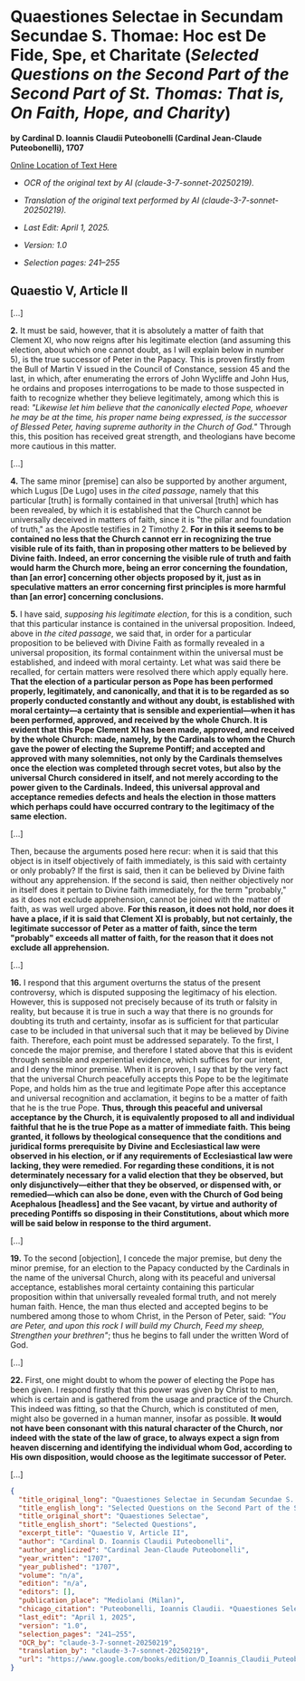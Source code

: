 # Quaestiones Selectae in Secundam Secundae S. Thomae: Hoc est De Fide, Spe, et Charitate (*Selected Questions on the Second Part of the Second Part of St. Thomas: That is, On Faith, Hope, and Charity*)

**by Cardinal D. Ioannis Claudii Puteobonelli (Cardinal Jean-Claude Puteobonelli), 1707**

[Online Location of Text Here](https://www.google.com/books/edition/D_Ioannis_Claudii_Puteobonelli_In_primam/3I_78WswdHAC?hl=en&gbpv=1&dq=pacificam%20acceptationem%20Suarez&pg=PA241&printsec=frontcover)

- *OCR of the original text by AI (claude-3-7-sonnet-20250219).*

- *Translation of the original text performed by AI (claude-3-7-sonnet-20250219).*

- *Last Edit: April 1, 2025.*

- *Version: 1.0*

- *Selection pages: 241–255*

## Quaestio V, Article II

[...]

**2.** It must be said, however, that it is absolutely a matter of faith that Clement XI, who now reigns after his legitimate election (and assuming this election, about which one cannot doubt, as I will explain below in number 5), is the true successor of Peter in the Papacy. This is proven firstly from the Bull of Martin V issued in the Council of Constance, session 45 and the last, in which, after enumerating the errors of John Wycliffe and John Hus, he ordains and proposes interrogations to be made to those suspected in faith to recognize whether they believe legitimately, among which this is read: *"Likewise let him believe that the canonically elected Pope, whoever he may be at the time, his proper name being expressed, is the successor of Blessed Peter, having supreme authority in the Church of God."* Through this, this position has received great strength, and theologians have become more cautious in this matter.

[...]

**4.** The same minor [premise] can also be supported by another argument, which Lugus [De Lugo] uses in *the cited passage*, namely that this particular [truth] is formally contained in that universal [truth] which has been revealed, by which it is established that the Church cannot be universally deceived in matters of faith, since it is "the pillar and foundation of truth," as the Apostle testifies in 2 Timothy 2. **For in this it seems to be contained no less that the Church cannot err in recognizing the true visible rule of its faith, than in proposing other matters to be believed by Divine faith. Indeed, an error concerning the visible rule of truth and faith would harm the Church more, being an error concerning the foundation, than [an error] concerning other objects proposed by it, just as in speculative matters an error concerning first principles is more harmful than [an error] concerning conclusions.**

**5.** I have said, *supposing his legitimate election*, for this is a condition, such that this particular instance is contained in the universal proposition. Indeed, above in *the cited passage*, we said that, in order for a particular proposition to be believed with Divine Faith as formally revealed in a universal proposition, its formal containment within the universal must be established, and indeed with moral certainty. Let what was said there be recalled, for certain matters were resolved there which apply equally here. **That the election of a particular person as Pope has been performed properly, legitimately, and canonically, and that it is to be regarded as so properly conducted constantly and without any doubt, is established with moral certainty—a certainty that is sensible and experiential—when it has been performed, approved, and received by the whole Church. It is evident that this Pope Clement XI has been made, approved, and received by the whole Church: made, namely, by the Cardinals to whom the Church gave the power of electing the Supreme Pontiff; and accepted and approved with many solemnities, not only by the Cardinals themselves once the election was completed through secret votes, but also by the universal Church considered in itself, and not merely according to the power given to the Cardinals. Indeed, this universal approval and acceptance remedies defects and heals the election in those matters which perhaps could have occurred contrary to the legitimacy of the same election.**

[...]

Then, because the arguments posed here recur: when it is said that this object is in itself objectively of faith immediately, is this said with certainty or only probably? If the first is said, then it can be believed by Divine faith without any apprehension. If the second is said, then neither objectively nor in itself does it pertain to Divine faith immediately, for the term "probably," as it does not exclude apprehension, cannot be joined with the matter of faith, as was well urged above. **For this reason, it does not hold, nor does it have a place, if it is said that Clement XI is probably, but not certainly, the legitimate successor of Peter as a matter of faith, since the term "probably" exceeds all matter of faith, for the reason that it does not exclude all apprehension.**

[...]

**16.** I respond that this argument overturns the status of the present controversy, which is disputed supposing the legitimacy of his election. However, this is supposed not precisely because of its truth or falsity in reality, but because it is true in such a way that there is no grounds for doubting its truth and certainty, insofar as is sufficient for that particular case to be included in that universal such that it may be believed by Divine faith. Therefore, each point must be addressed separately. To the first, I concede the major premise, and therefore I stated above that this is evident through sensible and experiential evidence, which suffices for our intent, and I deny the minor premise. When it is proven, I say that by the very fact that the universal Church peacefully accepts this Pope to be the legitimate Pope, and holds him as the true and legitimate Pope after this acceptance and universal recognition and acclamation, it begins to be a matter of faith that he is the true Pope. **Thus, through this peaceful and universal acceptance by the Church, it is equivalently proposed to all and individual faithful that he is the true Pope as a matter of immediate faith. This being granted, it follows by theological consequence that the conditions and juridical forms prerequisite by Divine and Ecclesiastical law were observed in his election, or if any requirements of Ecclesiastical law were lacking, they were remedied. For regarding these conditions, it is not determinately necessary for a valid election that they be observed, but only disjunctively—either that they be observed, or dispensed with, or remedied—which can also be done, even with the Church of God being Acephalous [headless] and the See vacant, by virtue and authority of preceding Pontiffs so disposing in their Constitutions, about which more will be said below in response to the third argument.**

[...]

**19.** To the second [objection], I concede the major premise, but deny the minor premise, for an election to the Papacy conducted by the Cardinals in the name of the universal Church, along with its peaceful and universal acceptance, establishes moral certainty containing this particular proposition within that universally revealed formal truth, and not merely human faith. Hence, the man thus elected and accepted begins to be numbered among those to whom Christ, in the Person of Peter, said: *"You are Peter, and upon this rock I will build my Church, Feed my sheep, Strengthen your brethren"*; thus he begins to fall under the written Word of God.

[...]

**22.** First, one might doubt to whom the power of electing the Pope has been given. I respond firstly that this power was given by Christ to men, which is certain and is gathered from the usage and practice of the Church. This indeed was fitting, so that the Church, which is constituted of men, might also be governed in a human manner, insofar as possible. **It would not have been consonant with this natural character of the Church, nor indeed with the state of the law of grace, to always expect a sign from heaven discerning and identifying the individual whom God, according to His own disposition, would choose as the legitimate successor of Peter.**

[...]

```json
{
  "title_original_long": "Quaestiones Selectae in Secundam Secundae S. Thomae: Hoc est De Fide, Spe, et Charitate",
  "title_english_long": "Selected Questions on the Second Part of the Second Part of St. Thomas: That is, On Faith, Hope, and Charity",
  "title_original_short": "Quaestiones Selectae",
  "title_english_short": "Selected Questions",
  "excerpt_title": "Quaestio V, Article II",
  "author": "Cardinal D. Ioannis Claudii Puteobonelli",
  "author_anglicized": "Cardinal Jean-Claude Puteobonelli",
  "year_written": "1707",
  "year_published": "1707",
  "volume": "n/a",
  "edition": "n/a",
  "editors": [],
  "publication_place": "Mediolani (Milan)",
  "chicago_citation": "Puteobonelli, Ioannis Claudii. *Quaestiones Selectae in Secundam Secundae S. Thomae: Hoc est De Fide, Spe, et Charitate.* Mediolani: Ex Typographia Iosephi Pandulphi Malatestæ, 1707.",
  "last_edit": "April 1, 2025",
  "version": "1.0",
  "selection_pages": "241–255",
  "OCR_by": "claude-3-7-sonnet-20250219",
  "translation_by": "claude-3-7-sonnet-20250219",
  "url": "https://www.google.com/books/edition/D_Ioannis_Claudii_Puteobonelli_In_primam/3I_78WswdHAC?hl=en&gbpv=1&dq=pacificam%20acceptationem%20Suarez&pg=PA241&printsec=frontcover"
}
```
